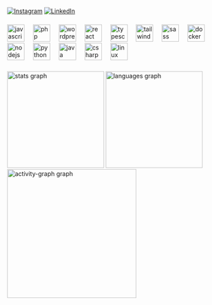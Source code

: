 <br clear="both">

[![Instagram](https://img.shields.io/badge/Instagram-%23E4405F.svg?logo=Instagram&logoColor=white)](https://instagram.com/luisitcho) [![LinkedIn](https://img.shields.io/badge/LinkedIn-%230077B5.svg?logo=linkedin&logoColor=white)](https://linkedin.com/in/luishenriquesc)

###

<div align="left">
  <img src="https://skillicons.dev/icons?i=js" height="40" alt="javascript logo"  />
  <img width="12" />
  <img src="https://skillicons.dev/icons?i=php" height="40" alt="php logo"  />
  <img width="12" />
  <img src="https://skillicons.dev/icons?i=wordpress" height="40" alt="wordpress logo"  />
  <img width="12" />
  <img src="https://skillicons.dev/icons?i=react" height="40" alt="react logo"  />
  <img width="12" />
  <img src="https://skillicons.dev/icons?i=ts" height="40" alt="typescript logo"  />
  <img width="12" />
  <img src="https://skillicons.dev/icons?i=tailwind" height="40" alt="tailwindcss logo"  />
  <img width="12" />
  <img src="https://skillicons.dev/icons?i=sass" height="40" alt="sass logo"  />
  <img width="12" />
  <img src="https://skillicons.dev/icons?i=docker" height="40" alt="docker logo"  />
  <img width="12" />
  <img src="https://skillicons.dev/icons?i=nodejs" height="40" alt="nodejs logo"  />
  <img width="12" />
  <img src="https://skillicons.dev/icons?i=py" height="40" alt="python logo"  />
  <img width="12" />
  <img src="https://skillicons.dev/icons?i=java" height="40" alt="java logo"  />
  <img width="12" />
  <img src="https://skillicons.dev/icons?i=cs" height="40" alt="csharp logo"  />
  <img width="12" />
  <img src="https://skillicons.dev/icons?i=linux" height="40" alt="linux logo"  />
</div>

###

<div align="left">
  <img src="https://github-readme-stats.vercel.app/api?username=luisitcho&hide_title=false&hide_rank=false&show_icons=true&include_all_commits=true&count_private=true&disable_animations=false&theme=gotham&locale=en&hide_border=false&order=1" height="225" alt="stats graph"  />
  <img src="https://github-readme-stats.vercel.app/api/top-langs?username=luisitcho&locale=en&hide_title=false&layout=compact&card_width=320&langs_count=12&theme=gotham&hide_border=false&order=2" height="225" alt="languages graph"  />
  <img src="https://github-readme-activity-graph.vercel.app/graph?username=luisitcho&radius=16&theme=gotham&area=true&order=5&hide_title=false&hide_border=false" height="300" alt="activity-graph graph"  />
</div>

###
